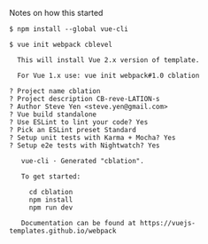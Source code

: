 Notes on how this started

    $ npm install --global vue-cli

    $ vue init webpack cblevel

      This will install Vue 2.x version of template.

      For Vue 1.x use: vue init webpack#1.0 cblation

    ? Project name cblation
    ? Project description CB-reve-LATION-s
    ? Author Steve Yen <steve.yen@gmail.com>
    ? Vue build standalone
    ? Use ESLint to lint your code? Yes
    ? Pick an ESLint preset Standard
    ? Setup unit tests with Karma + Mocha? Yes
    ? Setup e2e tests with Nightwatch? Yes

       vue-cli · Generated "cblation".

       To get started:

         cd cblation
         npm install
         npm run dev

       Documentation can be found at https://vuejs-templates.github.io/webpack

